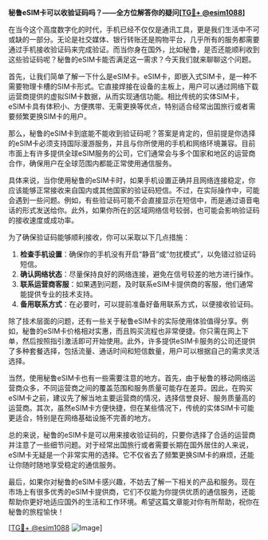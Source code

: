 **秘鲁eSIM卡可以收验证码吗？——全方位解答你的疑问[[TG💪+ @esim1088](https://t.me/s/esim1088)]**

在当今这个高度数字化的时代，手机已经不仅仅是通讯工具，更是我们生活中不可或缺的一部分。无论是社交媒体、银行转账还是购物平台，几乎所有的服务都需要通过手机接收验证码来完成验证。而当你身在国外，比如秘鲁，是否还能顺利收到这些验证码呢？秘鲁的eSIM卡能否满足这一需求？今天我们就来聊聊这个问题。

首先，让我们简单了解一下什么是eSIM卡。eSIM卡，即嵌入式SIM卡，是一种不需要物理卡槽的SIM卡形式。它直接焊接在设备的主板上，用户可以通过网络下载运营商提供的虚拟SIM卡数据，从而实现通信功能。相比传统的实体SIM卡，eSIM卡具有体积小、方便携带、无需更换等优点，特别适合经常出国旅行或者需要频繁更换SIM卡的用户。

那么，秘鲁的eSIM卡到底能不能收到验证码呢？答案是肯定的，但前提是你选择的eSIM卡必须支持国际漫游服务，并且与你所使用的手机和网络环境兼容。目前市面上有许多提供全球eSIM服务的公司，它们通常会与多个国家和地区的运营商合作，确保用户在全球范围内都能正常使用通信服务。

具体来说，当你使用秘鲁的eSIM卡时，如果手机设置正确并且网络连接稳定，你应该能够正常接收来自国内或其他国家的验证码短信。不过，在实际操作中，可能会遇到一些问题。例如，有些验证码可能不会直接显示在短信中，而是通过语音电话的形式发送给你。此外，如果你所在的区域网络信号较弱，也可能会影响验证码的接收速度或成功率。

为了确保验证码能够顺利接收，你可以采取以下几点措施：

1. **检查手机设置**：确保你的手机没有开启“静音”或“勿扰模式”，以免错过验证码短信。
2. **确认网络状态**：尽量保持良好的网络连接，避免在信号较差的地方进行操作。
3. **联系运营商客服**：如果遇到问题，及时联系eSIM卡提供商的客服，他们通常能提供专业的技术支持。
4. **备用联系方式**：在必要时，可以提前准备好备用联系方式，以便接收验证码。

除了技术层面的问题，还有一些关于秘鲁eSIM卡的实际使用体验值得分享。例如，秘鲁的eSIM卡价格相对实惠，而且购买流程也非常便捷。你只需在网上下单，然后按照指引激活即可开始使用。此外，许多提供eSIM卡服务的公司还提供了多种套餐选择，包括流量、通话时间和短信数量，用户可以根据自己的需求灵活选择。

当然，使用秘鲁eSIM卡也有一些需要注意的地方。首先，由于秘鲁的移动网络运营商众多，不同运营商之间的覆盖范围和服务质量可能存在差异。因此，在购买eSIM卡之前，建议先了解当地主要运营商的情况，选择信誉良好、服务质量高的运营商。其次，虽然eSIM卡方便快捷，但在某些情况下，传统的实体SIM卡可能更适合，特别是在网络基础设施不完善的地方。

总的来说，秘鲁的eSIM卡是可以用来接收验证码的，只要你选择了合适的运营商并注意了一些细节问题。对于经常出国旅行或者需要长期在国外居住的人来说，eSIM卡无疑是一个非常实用的选择。它不仅省去了频繁更换SIM卡的麻烦，还能让你随时随地享受稳定的通信服务。

最后，如果你对秘鲁的eSIM卡感兴趣，不妨去了解一下相关的产品和服务。现在市场上有很多优秀的eSIM卡提供商，它们不仅能为你提供优质的通信服务，还能帮助你更好地适应国外的生活和工作环境。希望这篇文章能对你有所帮助，祝你在秘鲁的旅程愉快！

[[TG💪+ @esim1088](https://t.me/s/esim1088) ![Image](https://i.postimg.cc/4NQfJmqS/Snipaste-2025-05-13-00-14-12.png)]